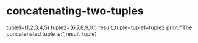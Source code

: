 # concatenating-two-tuples
tuple1=(1,2,3,4,5)
tuple2=(6,7,8,9,10)
result_tuple=tuple1+tuple2
print("The concatenated tuple is:",result_tuple)
